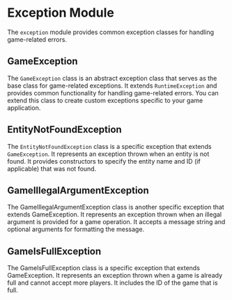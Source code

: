 # Exception Module

The `exception` module provides common exception classes for handling game-related errors.

## GameException

The `GameException` class is an abstract exception class that serves as the base class for game-related exceptions. It
extends `RuntimeException` and provides common functionality for handling game-related errors. You can extend this class
to create custom exceptions specific to your game application.

## EntityNotFoundException

The `EntityNotFoundException` class is a specific exception that extends `GameException`. It represents an exception
thrown when an entity is not found. It provides constructors to specify the entity name and ID (if applicable) that was
not found.

## GameIllegalArgumentException

The GameIllegalArgumentException class is another specific exception that extends GameException. It represents an
exception thrown when an illegal argument is provided for a game operation. It accepts a message string and optional
arguments for formatting the message.

## GameIsFullException

The GameIsFullException class is a specific exception that extends GameException. It represents an exception
thrown when a game is already full and cannot accept more players. It includes the ID of the game that is full.

